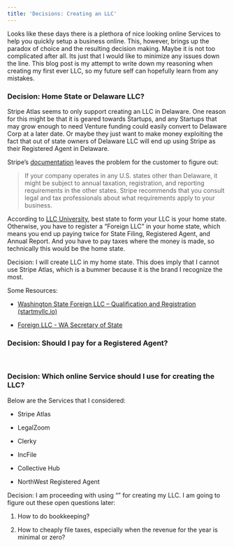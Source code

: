 ```yaml
---
title: 'Decisions: Creating an LLC'
---
```


Looks like these days there is a plethora of nice looking online Services to
help you quickly setup a business online. This, however, brings up the paradox
of choice and the resulting decision making. Maybe it is not too complicated
after all. Its just that I would like to minimize any issues down the line. This
blog post is my attempt to write down my reasoning when creating my first ever
LLC, so my future self can hopefully learn from any mistakes.

### Decision: Home State or Delaware LLC?

Stripe Atlas seems to only support creating an LLC in Delaware. One reason for
this might be that it is geared towards Startups, and any Startups that may grow
enough to need Venture funding could easily convert to Delaware Corp at a later
date. Or maybe they just want to make money exploiting the fact that out of
state owners of Delaware LLC will end up using Stripe as their Registered Agent
in Delaware.

Stripe’s [documentation](https://stripe.com/docs/atlas/next#taxes) leaves the
problem for the customer to figure out:

>   If your company operates in any U.S. states other than Delaware, it might be
>   subject to annual taxation, registration, and reporting requirements in the
>   other states. Stripe recommends that you consult legal and tax professionals
>   about what requirements apply to your business.

According to [LLC
University](https://www.llcuniversity.com/best-state-to-form-an-llc/), best
state to form your LLC is your home state. Otherwise, you have to register a
“Foreign LLC” in your home state, which means you end up paying twice for State
Filing, Registered Agent, and Annual Report. And you have to pay taxes where the
money is made, so technically this would be the home state.

Decision: I will create LLC in my home state. This does imply that I cannot use
Stripe Atlas, which is a bummer because it is the brand I recognize the most.

Some Resources:

-   [Washington State Foreign LLC – Qualification and Registration
    (startmyllc.io)](https://startmyllc.io/washington-llc/washington-foreign-llc/)

-   [Foreign LLC - WA Secretary of
    State](https://www.sos.wa.gov/corps/foreignnonwashingtonlimitedliabilitycompanyllc.aspx)

### Decision: Should I pay for a Registered Agent?

 

### Decision: Which online Service should I use for creating the LLC?

Below are the Services that I considered:

-   Stripe Atlas

-   LegalZoom

-   Clerky

-   IncFile

-   Collective Hub

-   NorthWest Registered Agent

Decision: I am proceeding with using “” for creating my LLC. I am going to
figure out these open questions later:

1.  How to do bookkeeping?

2.  How to cheaply file taxes, especially when the revenue for the year is
    minimal or zero?
